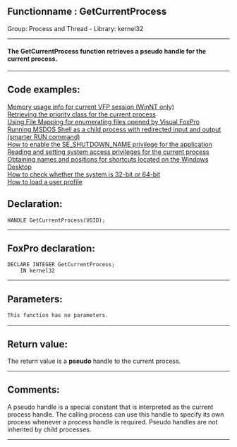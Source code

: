 <link rel="stylesheet" type="text/css" href="../../css/win32api.css">  
<link rel="stylesheet" href="https://cdnjs.cloudflare.com/ajax/libs/font-awesome/4.7.0/css/font-awesome.min.css">

## Functionname : GetCurrentProcess
Group: Process and Thread - Library: kernel32    
***  


#### The GetCurrentProcess function retrieves a <Strong>pseudo</Strong> handle for the current process.
***  


## Code examples:
[Memory usage info for current VFP session (WinNT only)](../../samples/sample_172.md)  
[Retrieving the priority class for the current process](../../samples/sample_173.md)  
[Using File Mapping for enumerating files opened by Visual FoxPro](../../samples/sample_473.md)  
[Running MSDOS Shell as a child process with redirected input and output (smarter RUN command)](../../samples/sample_477.md)  
[How to enable the SE_SHUTDOWN_NAME privilege for the application](../../samples/sample_552.md)  
[Reading and setting system access privileges for the current process](../../samples/sample_554.md)  
[Obtaining names and positions for shortcuts located on the Windows Desktop](../../samples/sample_579.md)  
[How to check whether the system is 32-bit or 64-bit](../../samples/sample_580.md)  
[How to load a user profile](../../samples/sample_602.md)  

## Declaration:
```foxpro  
HANDLE GetCurrentProcess(VOID);  
```  
***  


## FoxPro declaration:
```foxpro  
DECLARE INTEGER GetCurrentProcess;
	IN kernel32  
```  
***  


## Parameters:
```txt  
This function has no parameters.  
```  
***  


## Return value:
The return value is a <Strong>pseudo</Strong> handle to the current process.  
***  


## Comments:
A pseudo handle is a special constant that is interpreted as the current process handle. The calling process can use this handle to specify its own process whenever a process handle is required. Pseudo handles are not inherited by child processes.  
  
***  

